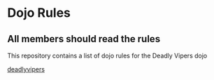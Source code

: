 Dojo Rules
==========

All members should read the rules
---------------------------------

This repository contains a list of dojo rules for the Deadly Vipers dojo

[deadlyvipers](https://github.com/deadlyvipers)
